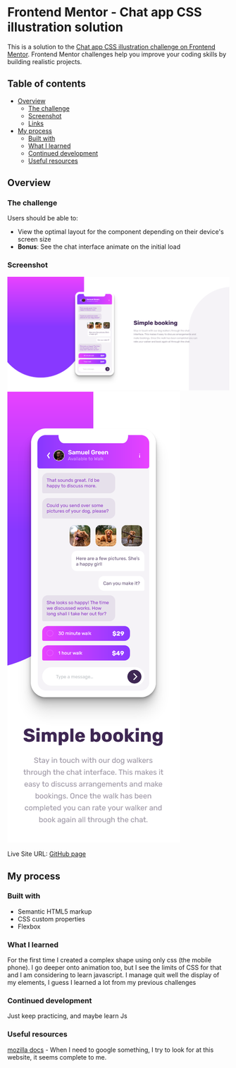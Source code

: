 # Frontend Mentor - Chat app CSS illustration solution

This is a solution to the [Chat app CSS illustration challenge on Frontend Mentor](https://www.frontendmentor.io/challenges/chat-app-css-illustration-O5auMkFqY). Frontend Mentor challenges help you improve your coding skills by building realistic projects. 

## Table of contents

- [Overview](#overview)
  - [The challenge](#the-challenge)
  - [Screenshot](#screenshot)
  - [Links](#links)
- [My process](#my-process)
  - [Built with](#built-with)
  - [What I learned](#what-i-learned)
  - [Continued development](#continued-development)
  - [Useful resources](#useful-resources)

## Overview

### The challenge

Users should be able to:

- View the optimal layout for the component depending on their device's screen size
- **Bonus**: See the chat interface animate on the initial load

### Screenshot

![](images/screenshot-desktop.png)
![](images/screenshot-mobile.png)

Live Site URL: [GitHub page](https://thomas-auffroy.github.io/chat-app-Frontend/)

## My process

### Built with

- Semantic HTML5 markup
- CSS custom properties
- Flexbox

### What I learned

For the first time I created a complex shape using only css (the mobile phone). I go deeper onto animation too, but I see the limits of CSS for that and I am considering to learn javascript. I manage quit well the display of my elements, I guess I learned a lot from my previous challenges

### Continued development

Just keep practicing, and maybe learn Js

### Useful resources

[mozilla docs](https://developer.mozilla.org/en-US/docs/Web/CSS) - When I need to google something, I try to look for at this website, it seems complete to me.
